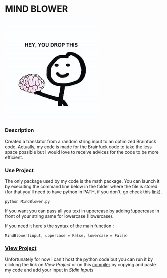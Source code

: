 # MIND BLOWER

<img src="images/503825bd3c59fbf4fc8ee2496d15c4ae.jpg" width=300>

### Description
Created a translator from a random string input to an optimized Brainfuck code. Actually, my code is made for the Brainfuck code to take the less space possible but I would love to receive advices for the code to be more efficient.

### Use Project
The only package used by my code is the math package.
You can launch it by executing the command line below in the folder where the file is stored (for that you'll need to have python in PATH, if you don't, go check this [link](https://www.educative.io/edpresso/how-to-add-python-to-path-variable-in-windows)).
```
python MindBlower.py
```
If you want you can pass all you text in uppercase by adding !uppercase in front of your string same for lowercase (!lowercase).

If you need it here's the syntax of the main function :
```
MindBlower(input, uppercase = False, lowercase = False)
```

### [View Project](https://www.jdoodle.com/iembed/v0/ean)
Unfortunately for now I can't host the python code but you can run it by clicking the link on *View Project* or on this [compiler](https://www.jdoodle.com/python3-programming-online/) by copying and paste my code and add your input in *Stdin Inputs*
